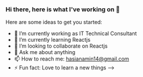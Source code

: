 ### Hi there, here is what I've working on 👋

Here are some ideas to get you started:

- 🔭 I’m currently working as IT Technical Consultant
- 🌱 I’m currently learning Reactjs
- 👯 I’m looking to collaborate on Reactjs
- 💬 Ask me about anything
- 📫 How to reach me: hasianamin14@gmail.com
- ⚡ Fun fact: Love to learn a new things
-->

